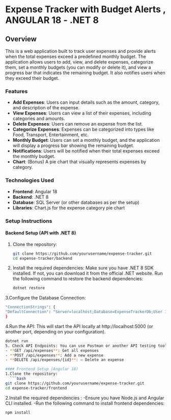 # Expense Tracker with Budget Alerts , ANGULAR 18 - .NET 8

## Overview
This is a web application built to track user expenses and provide alerts when the total expenses exceed a predefined monthly budget. The application allows users to add, view, and delete expenses, categorize them, set a monthly budgets (you can modify or delete it), and view a progress bar that indicates the remaining budget. It also notifies users when they exceed their budget.

### Features
- **Add Expenses**: Users can input details such as the amount, category, and description of the expense.
- **View Expenses**: Users can view a list of their expenses, including categories and amounts.
- **Delete Expenses**: Users can remove an expense from the list.
- **Categorize Expenses**: Expenses can be categorized into types like Food, Transport, Entertainment, etc.
- **Monthly Budget**: Users can set a monthly budget, and the application will display a progress bar showing the remaining budget.
- **Notifications**: Users will be notified when their total expenses exceed the monthly budget.
- **Chart**: (Bonus) A pie chart that visually represents expenses by category.

### Technologies Used
- **Frontend**: Angular 18
- **Backend**: .NET 8
- **Database**: SQL Server (or other databases as per the setup)
- **Libraries**: Chart.js for the expense category pie chart

### Setup Instructions

#### Backend Setup (API with .NET 8)
1. Clone the repository:
   ```bash
   git clone https://github.com/yourusername/expense-tracker.git
   cd expense-tracker/backend
2. Install the required dependencies:
   Make sure you have .NET 8 SDK installed. If not, you can download it from the official .NET website.
   Run the following command to restore the backend dependencies:
    ```bash
    dotnet restore
3.Configure the Database Connection:
   ```bash
   "ConnectionStrings": {
  "DefaultConnection": "Server=localhost;Database=ExpenseTrackerDb;User Id=myusername;Password=mypassword;"
}
 ```
4.Run the API:
This will start the API locally at http://localhost:5000 (or another port, depending on your configuration).
```bash
dotnet run
5. Check API Endpoints: You can use Postman or another API testing tool to test the endpoints. Below are some of the main API routes:
- **GET /api/expenses**: Get all expenses
- **POST /api/expenses**: Add a new expense
- **DELETE /api/expenses/{id}**: – Delete an expense

#### Frontend Setup (Angular 18)
1.Clone the repository:
  ```bash
git clone https://github.com/yourusername/expense-tracker.git
cd expense-tracker/frontend
 ```
2.Install the required dependencies :
-Ensure you have Node.js and Angular CLI installed.
-Run the following command to install frontend dependencies:
  ```bash
npm install
 ```




